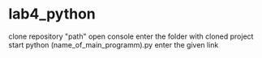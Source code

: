 # lab4_python
clone repository "path"
open console
enter the folder with cloned project
start python (name_of_main_programm).py
enter the given link

